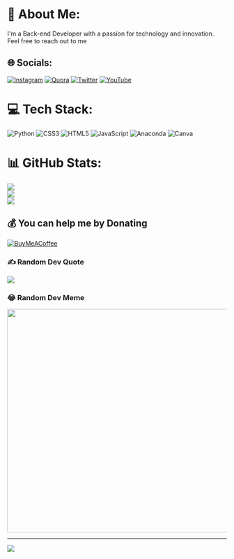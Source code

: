 # 💫 About Me:
I'm a Back-end Developer with a passion for technology and innovation.<br>Feel free to reach out to me


## 🌐 Socials:
[![Instagram](https://img.shields.io/badge/Instagram-%23E4405F.svg?logo=Instagram&logoColor=white)](https://instagram.com/https://www.instagram.com/_jekunz_/) [![Quora](https://img.shields.io/badge/Quora-%23B92B27.svg?logo=Quora&logoColor=white)](https://quora.com/profile/https://www.quora.com/profile/Adeola-Ojekunle) [![Twitter](https://img.shields.io/badge/Twitter-%231DA1F2.svg?logo=Twitter&logoColor=white)](https://twitter.com/https://twitter.com/jekunz_) [![YouTube](https://img.shields.io/badge/YouTube-%23FF0000.svg?logo=YouTube&logoColor=white)](https://youtube.com/@https://www.youtube.com/@thetechpath) 

# 💻 Tech Stack:
![Python](https://img.shields.io/badge/python-3670A0?style=for-the-badge&logo=python&logoColor=ffdd54) ![CSS3](https://img.shields.io/badge/css3-%231572B6.svg?style=for-the-badge&logo=css3&logoColor=white) ![HTML5](https://img.shields.io/badge/html5-%23E34F26.svg?style=for-the-badge&logo=html5&logoColor=white) ![JavaScript](https://img.shields.io/badge/javascript-%23323330.svg?style=for-the-badge&logo=javascript&logoColor=%23F7DF1E) ![Anaconda](https://img.shields.io/badge/Anaconda-%2344A833.svg?style=for-the-badge&logo=anaconda&logoColor=white) ![Canva](https://img.shields.io/badge/Canva-%2300C4CC.svg?style=for-the-badge&logo=Canva&logoColor=white)
# 📊 GitHub Stats:
![](https://github-readme-stats.vercel.app/api?username=Adeola-code&theme=dark&hide_border=false&include_all_commits=false&count_private=false)<br/>
![](https://github-readme-streak-stats.herokuapp.com/?user=Adeola-code&theme=dark&hide_border=false)<br/>
![](https://github-readme-stats.vercel.app/api/top-langs/?username=Adeola-code&theme=dark&hide_border=false&include_all_commits=false&count_private=false&layout=compact)
## 💰 You can help me by Donating
  [![BuyMeACoffee](https://img.shields.io/badge/Buy%20Me%20a%20Coffee-ffdd00?style=for-the-badge&logo=buy-me-a-coffee&logoColor=black)](https://bmc.link/jekunz) 

### ✍️ Random Dev Quote
![](https://quotes-github-readme.vercel.app/api?type=horizontal&theme=radical)

### 😂 Random Dev Meme
<img src="https://rm.up.railway.app/" width="512px"/>

---
[![](https://visitcount.itsvg.in/api?id=Adeola-code&icon=0&color=0)](https://visitcount.itsvg.in)

<!-- Proudly created with GPRM ( https://gprm.itsvg.in ) -->
